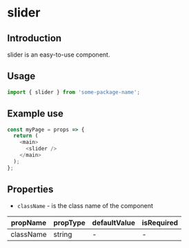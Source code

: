 # slider

<!-- STORY -->

## Introduction

slider is an easy-to-use component.

## Usage

```javascript
import { slider } from 'some-package-name';
```

## Example use

```javascript
const myPage = props => {
  return (
    <main>
      <slider />
    </main>
  );
};
```

## Properties

- `className` - is the class name of the component

| propName  | propType | defaultValue | isRequired |
| --------- | -------- | ------------ | ---------- |
| className | string   | -            | -          |
